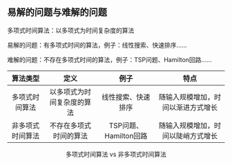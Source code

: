 ## 易解的问题与难解的问题

<div grid="~ cols-2 gap-4">

<div class="mt-5 text-sm">

多项式时间算法：以多项式为时间复杂度的算法

易解的问题：有多项式时间的算法，例子：线性搜索、快速排序......

难解的问题：不存在多项式时间的算法，例子：TSP问题、Hamilton回路......

</div>

<div text-sm>

| 算法类型                | 定义                        | 例子                      | 特点                            |
|:-----------------------:| :---------------------------: |:-------------------------: |:-------------------------------: |
| 多项式时间算法     | 以多项式为时间复杂度的算法   | 线性搜索、快速排序          | 随输入规模增加，时间以渐进方式增长    |
| 非多项式时间算法  | 不存在多项式时间的算法       | TSP问题、Hamilton回路    | 随输入规模增加，时间以陡峭方式增长    |


<center mt-4 text-xs>多项式时间算法 vs 非多项式时间算法</center>

</div>


</div>

<!-- 

线性搜索：O(n)
快速排序：O(nlogn)

TSP问题（旅行商问题）、Hamilton回路问题的时间复杂度通常是阶乘或指数级别。

 -->

